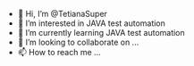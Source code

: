 - 👋 Hi, I’m @TetianaSuper
- 👀 I’m interested in JAVA test automation 
- 🌱 I’m currently learning JAVA test automation 
- 💞️ I’m looking to collaborate on ...
- 📫 How to reach me ...

<!---
TetianaSuper/TetianaSuper is a ✨ special ✨ repository because its `README.md` (this file) appears on your GitHub profile.
You can click the Preview link to take a look at your changes.
--->
